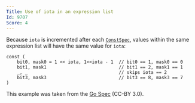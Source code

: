 ```yaml
---
Title: Use of iota in an expression list
Id: 9707
Score: 4
---
```

Because `iota` is incremented after each [`ConstSpec`](https://golang.org/ref/spec#ConstSpec), values within the same expression list will have the same value for `iota`:

    const (
        bit0, mask0 = 1 << iota, 1<<iota - 1  // bit0 == 1, mask0 == 0
        bit1, mask1                           // bit1 == 2, mask1 == 1
        _, _                                  // skips iota == 2
        bit3, mask3                           // bit3 == 8, mask3 == 7
    )

This example was taken from the [Go Spec](https://golang.org/ref/spec#Iota) (CC-BY 3.0).

